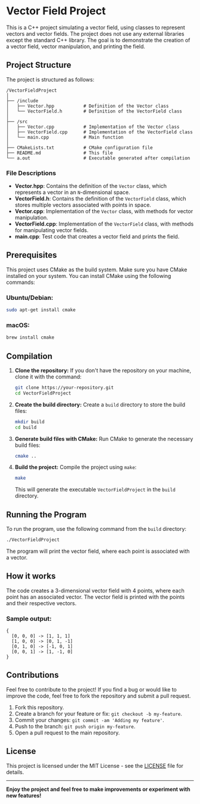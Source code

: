 # Vector Field Project

This is a C++ project simulating a vector field, using classes to represent vectors and vector fields. The project does not use any external libraries except the standard C++ library. The goal is to demonstrate the creation of a vector field, vector manipulation, and printing the field.

## Project Structure

The project is structured as follows:

```
/VectorFieldProject
│
├── /include
│   ├── Vector.hpp           # Definition of the Vector class
│   └── VectorField.h        # Definition of the VectorField class
│
├── /src
│   ├── Vector.cpp           # Implementation of the Vector class
│   ├── VectorField.cpp      # Implementation of the VectorField class
│   └── main.cpp             # Main function
│
├── CMakeLists.txt           # CMake configuration file
├── README.md                # This file
└── a.out                    # Executable generated after compilation
```

### File Descriptions

- **Vector.hpp**: Contains the definition of the `Vector` class, which represents a vector in an `N`-dimensional space.
- **VectorField.h**: Contains the definition of the `VectorField` class, which stores multiple vectors associated with points in space.
- **Vector.cpp**: Implementation of the `Vector` class, with methods for vector manipulation.
- **VectorField.cpp**: Implementation of the `VectorField` class, with methods for manipulating vector fields.
- **main.cpp**: Test code that creates a vector field and prints the field.

## Prerequisites

This project uses CMake as the build system. Make sure you have CMake installed on your system. You can install CMake using the following commands:

### Ubuntu/Debian:
```bash
sudo apt-get install cmake
```

### macOS:
```bash
brew install cmake
```

## Compilation

1. **Clone the repository:**
   If you don't have the repository on your machine, clone it with the command:
   ```bash
   git clone https://your-repository.git
   cd VectorFieldProject
   ```

2. **Create the build directory:**
   Create a `build` directory to store the build files:
   ```bash
   mkdir build
   cd build
   ```

3. **Generate build files with CMake:**
   Run CMake to generate the necessary build files:
   ```bash
   cmake ..
   ```

4. **Build the project:**
   Compile the project using `make`:
   ```bash
   make
   ```

   This will generate the executable `VectorFieldProject` in the `build` directory.

## Running the Program

To run the program, use the following command from the `build` directory:

```bash
./VectorFieldProject
```

The program will print the vector field, where each point is associated with a vector.

## How it works

The code creates a 3-dimensional vector field with 4 points, where each point has an associated vector. The vector field is printed with the points and their respective vectors.

### Sample output:
```
{
  [0, 0, 0] -> [1, 1, 1]
  [1, 0, 0] -> [0, 1, -1]
  [0, 1, 0] -> [-1, 0, 1]
  [0, 0, 1] -> [1, -1, 0]
}
```

## Contributions

Feel free to contribute to the project! If you find a bug or would like to improve the code, feel free to fork the repository and submit a pull request.

1. Fork this repository.
2. Create a branch for your feature or fix: `git checkout -b my-feature`.
3. Commit your changes: `git commit -am 'Adding my feature'`.
4. Push to the branch: `git push origin my-feature`.
5. Open a pull request to the main repository.

## License

This project is licensed under the MIT License - see the [LICENSE](LICENSE) file for details.

---

**Enjoy the project and feel free to make improvements or experiment with new features!**
